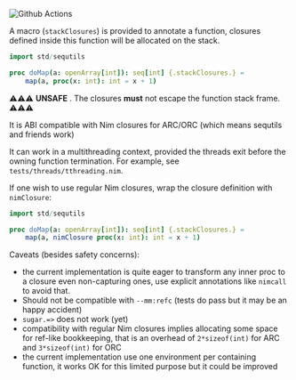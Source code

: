 ![Github Actions](https://github.com/guibar64/stackclosures/workflows/Github%20Actions/badge.svg)

A macro (`stackClosures`) is provided to annotate a function, closures defined inside this function will be allocated on the stack.


```nim
import std/sequtils

proc doMap(a: openArray[int]): seq[int] {.stackClosures.} =
	map(a, proc(x: int): int = x + 1)
```

⚠⚠⚠ **UNSAFE** . The closures **must** not escape the function stack frame. ⚠⚠⚠

It is ABI compatible with Nim closures for ARC/ORC (which means sequtils and friends work)

It can work in a multithreading context, provided the threads exit before the owning function termination. For example, see `tests/threads/tthreading.nim`.

If one wish to use regular Nim closures, wrap the closure definition with
`nimClosure`:
```nim
import std/sequtils

proc doMap(a: openArray[int]): seq[int] {.stackClosures.} =
	map(a, nimClosure proc(x: int): int = x + 1)
```



Caveats (besides safety concerns):
- the current implementation is quite eager to transform any inner proc to a closure even non-capturing ones, use explicit annotations like `nimcall` to avoid that.
- Should not be compatible with `--mm:refc` (tests do pass but it may be an happy accident)
- `sugar.=>` does not work (yet)
- compatibility with regular Nim closures implies allocating some space for ref-like bookkeeping, that is an overhead of `2*sizeof(int)`
	for ARC and `3*sizeof(int)` for ORC
- the current implementation use one environment per containing function, it works OK for this limited purpose but it could be improved